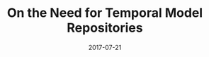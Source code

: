 ---
abstract: ''
authors:
- Robert Bill
- Alexandra Mazak
- Manuel Wimmer
- Birgit Vogel-Heuser
date: '2017-07-21'
featured: false
links:
- name: Publik
  url: https://publik.tuwien.ac.at/showentry.php?ID=259992&lang=2
publication_types:
- '1'
publishDate: '2017-07-21'
title: On the Need for Temporal Model Repositories
url_pdf: http://www.edusymp.org/Grand2017/en/programme
---